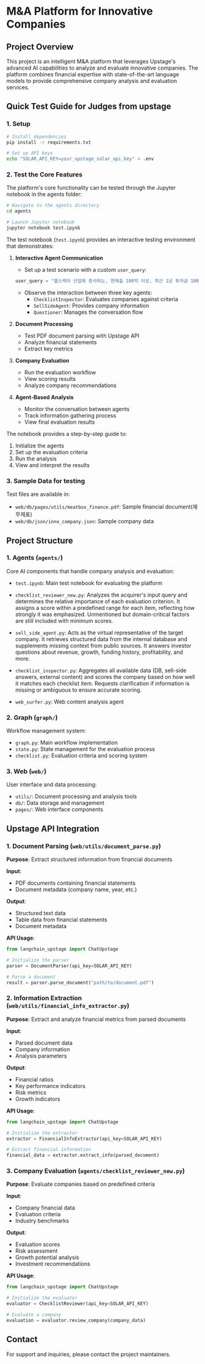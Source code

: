 # M&A Platform for Innovative Companies

## Project Overview
This project is an intelligent M&A platform that leverages Upstage's advanced AI capabilities to analyze and evaluate innovative companies. The platform combines financial expertise with state-of-the-art language models to provide comprehensive company analysis and evaluation services.

## Quick Test Guide for Judges from upstage

### 1. Setup
```bash
# Install dependencies
pip install -r requirements.txt

# Set up API keys
echo "SOLAR_API_KEY=your_upstage_solar_api_key" > .env
```

### 2. Test the Core Features
The platform's core functionality can be tested through the Jupyter notebook in the agents folder:

```bash
# Navigate to the agents directory
cd agents

# Launch Jupyter notebook
jupyter notebook test.ipynb
```

The test notebook (`test.ipynb`) provides an interactive testing environment that demonstrates:

1. **Interactive Agent Communication**
   - Set up a test scenario with a custom `user_query`:
   ```python
   user_query = "헬스케어 산업에 종사하는, 연매출 100억 이상, 최근 1년 투자금 100억 이상, 작년 성장률 25% 이상, 영업이익률 10% 이상인 기업을 찾고 있습니다."
   ```
   - Observe the interaction between three key agents:
     - `ChecklistInspector`: Evaluates companies against criteria
     - `SellSideAgent`: Provides company information
     - `Questioner`: Manages the conversation flow

2. **Document Processing**
   - Test PDF document parsing with Upstage API
   - Analyze financial statements
   - Extract key metrics

3. **Company Evaluation**
   - Run the evaluation workflow
   - View scoring results
   - Analyze company recommendations

4. **Agent-Based Analysis**
   - Monitor the conversation between agents
   - Track information gathering process
   - View final evaluation results

The notebook provides a step-by-step guide to:
1. Initialize the agents
2. Set up the evaluation criteria
3. Run the analysis
4. View and interpret the results

### 3. Sample Data for testing
Test files are available in:
- `web/db/pages/utils/meatbox_finance.pdf`: Sample financial document(재무제표)
- `web/db/json/inno_company.json`: Sample company data

## Project Structure

### 1. Agents (`agents/`)
Core AI components that handle company analysis and evaluation:
- `test.ipynb`: Main test notebook for evaluating the platform
- `checklist_reviewer_new.py`: Analyzes the acquirer's input query and determines the relative importance of each evaluation criterion.
It assigns a score within a predefined range for each item, reflecting how strongly it was emphasized.
Unmentioned but domain-critical factors are still included with minimum scores.

- `sell_side_agent.py`: Acts as the virtual representative of the target company.
It retrieves structured data from the internal database and supplements missing context from public sources.
It answers investor questions about revenue, growth, funding history, profitability, and more.

- `checklist_inspector.py`: Aggregates all available data (DB, sell-side answers, external content) and scores the company
based on how well it matches each checklist item.
Requests clarification if information is missing or ambiguous to ensure accurate scoring.

- `web_surfer.py`: Web content analysis agent

### 2. Graph (`graph/`)
Workflow management system:
- `graph.py`: Main workflow implementation
- `state.py`: State management for the evaluation process
- `checklist.py`: Evaluation criteria and scoring system

### 3. Web (`web/`)
User interface and data processing:
- `utils/`: Document processing and analysis tools
- `db/`: Data storage and management
- `pages/`: Web interface components

## Upstage API Integration

### 1. Document Parsing (`web/utils/document_parse.py`)
**Purpose**: Extract structured information from financial documents

**Input**:
- PDF documents containing financial statements
- Document metadata (company name, year, etc.)

**Output**:
- Structured text data
- Table data from financial statements
- Document metadata

**API Usage**:
```python
from langchain_upstage import ChatUpstage

# Initialize the parser
parser = DocumentParser(api_key=SOLAR_API_KEY)

# Parse a document
result = parser.parse_document("path/to/document.pdf")
```

### 2. Information Extraction (`web/utils/financial_info_extractor.py`)
**Purpose**: Extract and analyze financial metrics from parsed documents

**Input**:
- Parsed document data
- Company information
- Analysis parameters

**Output**:
- Financial ratios
- Key performance indicators
- Risk metrics
- Growth indicators

**API Usage**:
```python
from langchain_upstage import ChatUpstage

# Initialize the extractor
extractor = FinancialInfoExtractor(api_key=SOLAR_API_KEY)

# Extract financial information
financial_data = extractor.extract_info(parsed_document)
```

### 3. Company Evaluation (`agents/checklist_reviewer_new.py`)
**Purpose**: Evaluate companies based on predefined criteria

**Input**:
- Company financial data
- Evaluation criteria
- Industry benchmarks

**Output**:
- Evaluation scores
- Risk assessment
- Growth potential analysis
- Investment recommendations

**API Usage**:
```python
from langchain_upstage import ChatUpstage

# Initialize the evaluator
evaluator = ChecklistReviewer(api_key=SOLAR_API_KEY)

# Evaluate a company
evaluation = evaluator.review_company(company_data)
```


## Contact
For support and inquiries, please contact the project maintainers.
